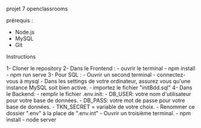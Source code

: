 projet 7 openclassrooms

prérequis :

- Node.js
- MySQL
- Git

Instructions 

1- Cloner le repository
2- Dans le Frontend :
	- ouvrir le terminal 
	- npm install
	- npm run serve
3- Pour SQL :
	- Ouvrir un second terminal
	- connectez-vous à mysql
	- Dans les settings de votre ordinateur, assurez vous qu'une 	  instance MySQL soit bien active.
	- importez le fichier "initBdd.sql"
4- Dans le Backend:
	-  remplir le fichier .env.init:
		- DB_USER: votre nom d'utilisateur pour votre base de 		  données.
		- DB_PASS: votre mot de passe pour votre base de données.
		- TKN_SECRET = variable de votre choix.
	- Renommer ce dossier ".env" à la place de ".env.int"
	- Ouvrir un troisième terminal.
	- npm install
	- node server